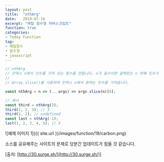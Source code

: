```yaml
---
layout: post
title:  "nthArg"
date:   2019-07-16
excerpt: "매일 함수형 자바스크립트"
function: true
categories:
- Today Function
tag:
- 매일함수
- 함수형
- javascript
---
```


```javascript
// nthArg
// 인덱스 n에서 인수를 가져 오는 함수를 만듭니다. n가 음수이면 끝에있는 n 번째 인수가 반환됩니다.
// 
// Array.slice()를 사용하여 인덱스 n에서 원하는 인수를 가져옵니다.

const nthArg = n => (...args) => args.slice(n)[0];

// 예시
const third = nthArg(2);
third(1, 2, 3); // 3
third(1, 2); // undefined
const last = nthArg(-1);
last(1, 2, 3, 4, 5); // 5
```

![예제 이미지 1]({{ site.url }}/images/function/19/carbon.png)

소스를 공유해주는 사이트의 문제로 당분간 업데이트가 힘들 것 같습니다.

[출처: [http://30.surge.sh/](http://30.surge.sh/)]
